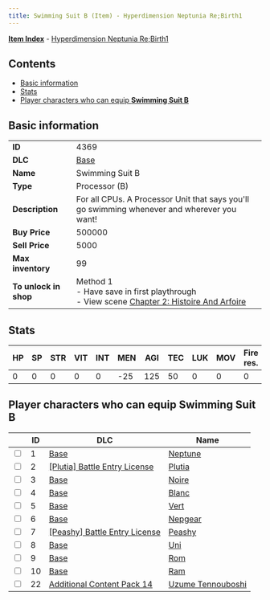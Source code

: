 ```yaml
---
title: Swimming Suit B (Item) - Hyperdimension Neptunia Re;Birth1
---
```


[**Item Index**](/neptunia/rb1/item/index.html) - [Hyperdimension Neptunia Re;Birth1](/neptunia/rb1)

## Contents

- [Basic information](#basic-information)
- [Stats](#stats)
- [Player characters who can equip **Swimming Suit B**](#player-characters-who-can-equip-swimming-suit-b)
## Basic information

|   |   |
| -- | -- |
| **ID** | 4369 |
| **DLC** | [Base](/neptunia/rb1/dlc/1-base.html) |
| **Name** | Swimming Suit B |
| **Type** | Processor (B) |
| **Description** | For all CPUs. A Processor Unit that says you'll go swimming whenever and wherever you want! |
| **Buy Price** | 500000 |
| **Sell Price** | 5000 |
| **Max inventory** | 99 |
| **To unlock in shop** | Method 1<br />- Have save in first playthrough<br />- View scene [Chapter 2: Histoire And Arfoire](/neptunia/rb1/scene/1-201-chapter-2-histoire-and-arfoire.html) |


## Stats

| HP | SP | STR | VIT | INT | MEN | AGI | TEC | LUK | MOV | Fire res. | Ice res. | Wind res. | Lightning res. |
| -- | -- | --- | --- | --- | --- | --- | --- | --- | --- | --------- | -------- | --------- | -------------- |
| 0 | 0 | 0 | 0 | 0 | -25 | 125 | 50 | 0 | 0 | 0 | 5 | 0 | 0 |


## Player characters who can equip **Swimming Suit B**

|    | ID | DLC | Name |
| -- | -- | --- | ---- |
| <input type="checkbox" id="rb1-player-1-1" class="trackbox" /> | 1 | [Base](/neptunia/rb1/dlc/1-base.html) | [Neptune](/neptunia/rb1/player/1-1-neptune.html) |
| <input type="checkbox" id="rb1-player-7-2" class="trackbox" /> | 2 | [[Plutia] Battle Entry License](/neptunia/rb1/dlc/7-plutia.html) | [Plutia](/neptunia/rb1/player/7-2-plutia.html) |
| <input type="checkbox" id="rb1-player-1-3" class="trackbox" /> | 3 | [Base](/neptunia/rb1/dlc/1-base.html) | [Noire](/neptunia/rb1/player/1-3-noire.html) |
| <input type="checkbox" id="rb1-player-1-4" class="trackbox" /> | 4 | [Base](/neptunia/rb1/dlc/1-base.html) | [Blanc](/neptunia/rb1/player/1-4-blanc.html) |
| <input type="checkbox" id="rb1-player-1-5" class="trackbox" /> | 5 | [Base](/neptunia/rb1/dlc/1-base.html) | [Vert](/neptunia/rb1/player/1-5-vert.html) |
| <input type="checkbox" id="rb1-player-1-6" class="trackbox" /> | 6 | [Base](/neptunia/rb1/dlc/1-base.html) | [Nepgear](/neptunia/rb1/player/1-6-nepgear.html) |
| <input type="checkbox" id="rb1-player-8-7" class="trackbox" /> | 7 | [[Peashy] Battle Entry License](/neptunia/rb1/dlc/8-peashy.html) | [Peashy](/neptunia/rb1/player/8-7-peashy.html) |
| <input type="checkbox" id="rb1-player-1-8" class="trackbox" /> | 8 | [Base](/neptunia/rb1/dlc/1-base.html) | [Uni](/neptunia/rb1/player/1-8-uni.html) |
| <input type="checkbox" id="rb1-player-1-9" class="trackbox" /> | 9 | [Base](/neptunia/rb1/dlc/1-base.html) | [Rom](/neptunia/rb1/player/1-9-rom.html) |
| <input type="checkbox" id="rb1-player-1-10" class="trackbox" /> | 10 | [Base](/neptunia/rb1/dlc/1-base.html) | [Ram](/neptunia/rb1/player/1-10-ram.html) |
| <input type="checkbox" id="rb1-player-23-22" class="trackbox" /> | 22 | [Additional Content Pack 14](/neptunia/rb1/dlc/23-pack14.html) | [Uzume Tennouboshi](/neptunia/rb1/player/23-22-uzume-tennouboshi.html) |
